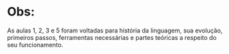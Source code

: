 # Obs:

As aulas 1, 2, 3 e 5 foram voltadas para história da linguagem, sua evolução, primeiros passos, ferramentas necessárias e partes teóricas a respeito do seu funcionamento.
